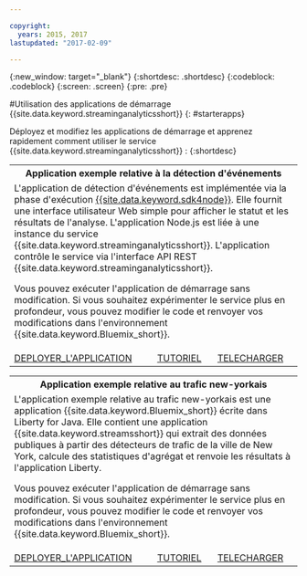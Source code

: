 ```yaml
---

copyright:
  years: 2015, 2017
lastupdated: "2017-02-09"

---
```


<!-- Attribute definitions --> 
{:new_window: target="_blank"}
{:shortdesc: .shortdesc}
{:codeblock: .codeblock}
{:screen: .screen}
{:pre: .pre}

#Utilisation des applications de démarrage {{site.data.keyword.streaminganalyticsshort}}
{: #starterapps}

Déployez et modifiez les applications de démarrage et apprenez rapidement comment utiliser le service {{site.data.keyword.streaminganalyticsshort}} :
{:shortdesc}

<table summary="Ce tableau décrit, sur la première ligne, l'application exemple de détection d'événements. Il inclut, sur la deuxième ligne, les éléments suivants : 1. Dans la première colonne, un lien vers les instructions de déploiement de l'application de démarrage. 2. Dans la deuxième colonne, un lien vers les tutoriels sur l'utilisation de l'application de démarrage. 3. Dans la troisième colonne, un lien pour le téléchargement direct de l'application de démarrage de détection d'événements.">
  <tr>
    <th colspan="3">Application exemple relative à la détection d'événements<br></th>
  </tr>
  <tr>
    <td colspan="3">L'application de détection d'événements est implémentée via la phase d'exécution <a href="https://console.ng.bluemix.net/catalog/starters/sdk-for-nodejs/?cm_mmc=dw-_-bluemix-_-ba-bluemix-detect-complex-events-from-data-stream-trs-_-article">{{site.data.keyword.sdk4node}}</a>.
Elle fournit une interface utilisateur Web simple pour afficher le statut et les résultats de l'analyse. 
L'application Node.js est liée à une instance du service {{site.data.keyword.streaminganalyticsshort}}. L'application contrôle le service via l'interface API REST {{site.data.keyword.streaminganalyticsshort}}. 
<p>Vous pouvez exécuter l'application de démarrage sans modification. 
Si vous souhaitez expérimenter le service plus en profondeur, vous pouvez modifier le code et renvoyer vos modifications dans l'environnement {{site.data.keyword.Bluemix_short}}.</p> 
</td>
  </tr>
  <tr>
    <td><a href="/docs/services/StreamingAnalytics/t_starter_app_deploy.html" target="_blank">DEPLOYER_L'APPLICATION</a><br></td>
    <td><a href="http://www.ibm.com/developerworks/library/ba-bluemix-detect-complex-events-from-data-stream-trs/index.html" target="_blank">TUTORIEL</a></td>
    <td><a href="https://hub.jazz.net/git/streamscloud/EventDetection/" target="_blank">TELECHARGER</a></td>
  </tr>
</table>

<table summary="Ce tableau décrit, sur la première ligne, l'application exemple relative au trafic new-yorkais. Il inclut, sur la deuxième ligne, les éléments suivants : 1. Dans la première colonne, un lien vers les instructions de déploiement de l'application exemple. 2. Dans la deuxième colonne, un lien vers les tutoriels sur l'utilisation de l'application exemple. 3. Dans la troisième colonne, un lien pour le téléchargement direct de l'application exemple relative au trafic new-yorkais.">
  <tr>
    <th colspan="3">Application exemple relative au trafic new-yorkais<br></th>
  </tr>
  <tr>
    <td colspan="3">L'application exemple relative au trafic new-yorkais est une application {{site.data.keyword.Bluemix_short}} écrite dans Liberty for Java. Elle contient une application {{site.data.keyword.streamsshort}} qui extrait des données publiques à partir des détecteurs de trafic de la ville de New York, calcule des statistiques d'agrégat et renvoie les résultats à l'application Liberty.
<p>Vous pouvez exécuter l'application de démarrage sans modification. Si vous souhaitez expérimenter le service plus en profondeur, vous pouvez modifier le code et renvoyer vos modifications dans l'environnement {{site.data.keyword.Bluemix_short}}.</p>
</td>
  </tr>
  <tr>
    <td><a href="/docs/services/StreamingAnalytics/t_starter_app_deploy.html" target="_blank">DEPLOYER_L'APPLICATION</a><br></td>
    <td><a href="https://developer.ibm.com/streamsdev/docs/bluemix-streaming-analytics-starter-application/" target="_blank">TUTORIEL</a></td>
    <td><a href="https://hub.jazz.net/git/streamscloud/NYCTraffic/" target="_blank">TELECHARGER</a></td>
  </tr>
</table>
